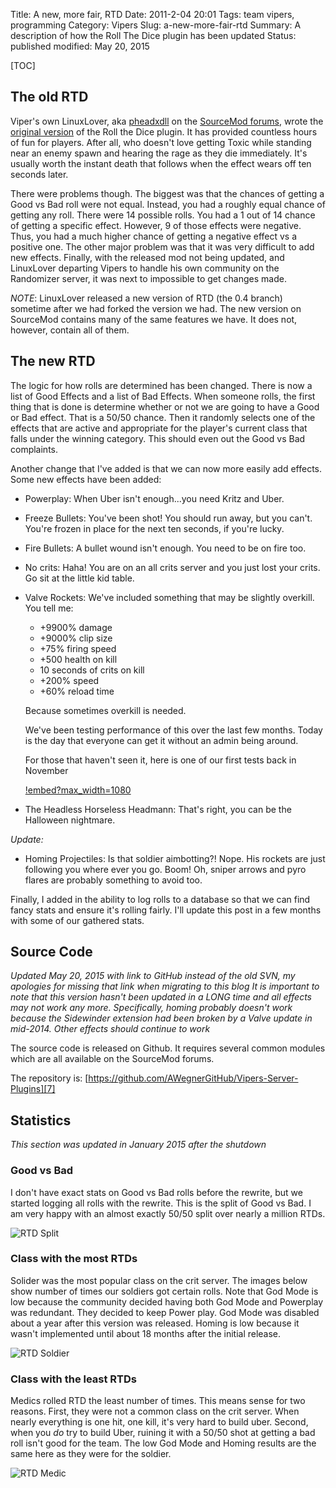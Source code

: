 Title: A new, more fair, RTD
Date: 2011-2-04 20:01
Tags: team vipers, programming
Category: Vipers
Slug: a-new-more-fair-rtd
Summary: A description of how the Roll The Dice plugin has been updated 
Status: published
modified: May 20, 2015

[TOC]

## The old RTD

Viper's own LinuxLover, aka [pheadxdll][1] on the [SourceMod forums][2], wrote the [original version][3] of the Roll the Dice
plugin. It has provided countless hours of fun for players. After all, who doesn't love getting Toxic while standing near an enemy 
spawn and hearing the rage as they die immediately. It's usually worth the instant death that follows when the effect
wears off ten seconds later.

There were problems though. The biggest was that the chances of getting a Good vs Bad roll were not equal. Instead, you 
had a roughly equal chance of getting any roll. There were 14 possible rolls. You had a 1 out of 14 chance of getting a specific
effect. However, 9 of those effects were negative. Thus, you had a much higher chance of getting a negative effect vs a 
positive one. The other major problem was that it was very difficult to add new effects. Finally, with the released mod
not being updated, and LinuxLover departing Vipers to handle his own community on the Randomizer server, it was next to
impossible to get changes made.

*NOTE*: LinuxLover released a new version of RTD (the 0.4 branch) sometime after we had forked the version we had. The new
version on SourceMod contains many of the same features we have. It does not, however, contain all of them.

## The new RTD

The logic for how rolls are determined has been changed. There is now a list of Good Effects and a list of Bad Effects. When
someone rolls, the first thing that is done is determine whether or not we are going to have a Good or Bad effect. That is a 
50/50 chance. Then it randomly selects one of the effects that are active and appropriate for the player's current class
that falls under the winning category. This should even out the Good vs Bad complaints.
 
Another change that I've added is that we can now more easily add effects. Some new effects have been added:

 - Powerplay: When Uber isn't enough...you need Kritz and Uber. 
 - Freeze Bullets: You've been shot! You should run away, but you can't. You're frozen in place for the next ten seconds, if 
 you're lucky.
 - Fire Bullets: A bullet wound isn't enough. You need to be on fire too.
 - No crits: Haha! You are on an all crits server and you just lost your crits. Go sit at the little kid table.
 - Valve Rockets: We've included something that may be slightly overkill. You tell me:
   - +9900% damage
   - +9000% clip size
   - +75% firing speed
   - +500 health on kill
   - 10 seconds of crits on kill
   - +200% speed
   - +60% reload time
   
   Because sometimes overkill is needed. 
   
   We've been testing performance of this over the last few months. Today is the day that everyone can get it without
   an admin being around.
   
   For those that haven't seen it, here is one of our first tests back in November
   
   [!embed?max_width=1080](https://www.youtube.com/watch?v=OzHNr1Bz5QQ)
   
 - The Headless Horseless Headmann: That's right, you can be the Halloween nightmare.
 
 *Update:*
 
  - Homing Projectiles: Is that soldier aimbotting?! Nope. His rockets are just following you where ever you go. Boom! Oh, 
 sniper arrows and pyro flares are probably something to avoid too.

Finally, I added in the ability to log rolls to a database so that we can find fancy stats and ensure it's rolling fairly. I'll
update this post in a few months with some of our gathered stats.

## Source Code

*Updated May 20, 2015 with link to GitHub instead of the old SVN, my apologies for missing that link when migrating to this blog
It is important to note that this version hasn't been updated in a LONG time and all effects may not work any more. Specifically,
homing probably doesn't work because the Sidewinder extension had been broken by a Valve update in mid-2014. Other effects
should continue to work*

The source code is released on Github. It requires several common modules which are all available on the SourceMod forums.

The repository is: [https://github.com/AWegnerGitHub/Vipers-Server-Plugins][7]

## Statistics

*This section was updated in January 2015 after the shutdown*

### Good vs Bad

I don't have exact stats on Good vs Bad rolls before the rewrite, but we started logging all rolls with the rewrite. This is the 
split of Good vs Bad. I am very happy with an almost exactly 50/50 split over nearly a million RTDs.

![RTD Split][4]

### Class with the most RTDs

Solider was the most popular class on the crit server. The images below show number of times our soldiers got certain rolls. Note that God Mode is 
low because the community decided having both God Mode and Powerplay was redundant. They decided to keep Power play. God Mode was
disabled about a year after this version was released. Homing is low because it wasn't implemented until about 18 months after
the initial release.

![RTD Soldier][5]

### Class with the least RTDs

Medics rolled RTD the least number of times. This means sense for two reasons. First, they were not a common class on the crit server. When 
nearly everything is one hit, one kill, it's very hard to build uber. Second, when you *do* try to build Uber, ruining it with a 50/50
shot at getting a bad roll isn't good for the team. The low God Mode and Homing results are the same here as they were for the soldier.
 
![RTD Medic][6] 


   


 [1]: https://forums.alliedmods.net/member.php?u=38829
 [2]: https://forums.alliedmods.net/index.php
 [3]: https://forums.alliedmods.net/showthread.php?p=666222
 [4]: {attach}images/rtd-split.png
 [5]: {attach}images/rtd-soldier.png
 [6]: {attach}images/rtd-medic.png
 [7]: https://github.com/AWegnerGitHub/Vipers-Server-Plugins
